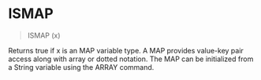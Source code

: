 # ISMAP

> ISMAP (x)

Returns true if x is an MAP variable type. A MAP provides value-key pair access along with array or dotted notation. The MAP can be initialized from a String variable using the ARRAY command.


